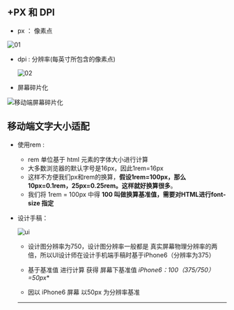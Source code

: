 

## +PX 和 DPI

+ px ： 像素点 

![01](C:\Users\cc\Desktop\一阶段项目wl\一阶段项目bk\移动端适配\01.jpg)

+ dpi :   分辨率(每英寸所包含的像素点)

  ![02](C:\Users\cc\Desktop\一阶段项目wl\一阶段项目bk\移动端适配\02.jpg)


+ 屏幕碎片化

![移动端屏幕碎片化](C:\Users\cc\Desktop\一阶段项目wl\一阶段项目bk\移动端适配\移动端屏幕碎片化.png)





## 移动端文字大小适配

+ 使用rem : 
  + rem 单位基于 html 元素的字体大小进行计算
  + 大多数浏览器的默认字号是16px，因此1rem=16px
  + 这样不方便我们px和rem的换算，**假设1rem=100px，那么10px=0.1rem，25px=0.25rem。这样就好换算很多**。
  + 我们将 1rem = 100px  中得 **100 叫做换算基准值，需要对HTML进行font-size 指定**


+ 设计手稿：

  ![ui](C:\Users\cc\Desktop\一阶段项目wl\一阶段项目bk\移动端适配\ui.png)
  + 设计图分辨率为750，设计图分辨率一般都是 真实屏幕物理分辨率的两倍，所以UI设计师在设计手机端手稿时基于iPhone6（分辨率为375）

  + 基于基准值 进行计算 获得 屏幕下基准值  **iPhone6：100*（375/750）=50px**

  +  因以 iPhone6 屏幕 以50px 为分辨率基准

    ****







































































